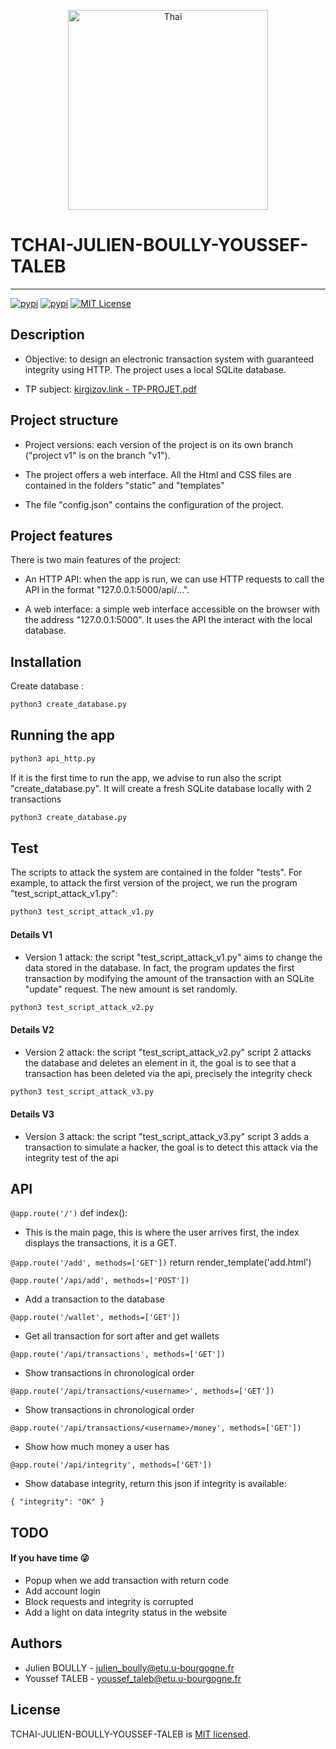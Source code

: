 <p align="center">
  <a href="https://kirgizov.link/teaching/esirem/advanced-information-systems-2021/TP-PROJET.pdf" target="blank"><img src="https://upload.wikimedia.org/wikipedia/commons/thumb/0/04/Masala_Chai.JPG/280px-Masala_Chai.JPG" width="320" alt="Thaï" /></a>
</p>

# TCHAI-JULIEN-BOULLY-YOUSSEF-TALEB

***
[![pypi](https://img.shields.io/pypi/v/sysbus.svg)](https://pypi.python.org/pypi/sysbus)
[![pypi](https://img.shields.io/pypi/pyversions/sysbus.svg)](https://pypi.python.org/pypi/sysbus)
[![MIT License](https://img.shields.io/github/license/rene-d/sysbus.svg?logoColor=silver&logo=open-source-initiative&label=&color=blue)](https://github.com/rene-d/sysbus/blob/master/LICENSE)
## Description

* <p>Objective: to design an electronic transaction system with guaranteed integrity using HTTP. The project uses a local SQLite database. </p>

* <p>TP subject: <a href="https://kirgizov.link/teaching/esirem/advanced-information-systems-2021/TP-PROJET.pdf" target="blank">kirgizov.link - TP-PROJET.pdf</a></p>


## Project structure

* <p> Project versions: each version of the project is on its own branch ("project v1" is on the branch "v1").</p>

* <p> The project offers a web interface. All the Html and CSS files are contained in the folders "static" and "templates" </p> 

* <p> The file "config.json" contains the configuration of the project.</p>

## Project features

There is two main features of the project:

* <p> An HTTP API: when the app is run, we can use HTTP requests to call the API in the format "127.0.0.1:5000/api/...".</p>

* <p> A web interface: a simple web interface accessible on the browser with the address "127.0.0.1:5000". It uses the API the interact with the local database.</p>


## Installation

Create database :
```bash
python3 create_database.py
```

## Running the app

```bash
python3 api_http.py
```

<p> If it is the first time to run the app, we advise to run also the script "create_database.py". 
It will create a fresh SQLite database locally with 2 transactions </p>

```bash
python3 create_database.py
```

## Test

The scripts to attack the system are contained in the folder "tests".
For example, to attack the first version of the project, we run the program "test_script_attack_v1.py":
```bash
python3 test_script_attack_v1.py
```

#### Details V1
* Version 1 attack: the script "test_script_attack_v1.py" aims to change the data stored in the database. In fact, the program updates the first transaction by modifying the amount of the transaction with an SQLite "update" request. The new amount is set randomly. 

```bash
python3 test_script_attack_v2.py
```
#### Details V2
* Version 2 attack: the script "test_script_attack_v2.py" script 2 attacks the database and deletes an element in it, the goal is to see that a transaction has been deleted via the api, precisely the integrity check

```bash
python3 test_script_attack_v3.py
```
#### Details V3
* Version 3 attack: the script "test_script_attack_v3.py" script 3 adds a transaction to simulate a hacker, the goal is to detect this attack via the integrity test of the api

## API
`@app.route('/')`
def index():
* This is the main page, this is where the user arrives first, the index displays the transactions, it is a GET.

`@app.route('/add', methods=['GET'])`
    return render_template('add.html')

`@app.route('/api/add', methods=['POST'])`
* Add a transaction to the database

`@app.route('/wallet', methods=['GET'])`
* Get all transaction for sort after and get wallets

`@app.route('/api/transactions', methods=['GET'])`
* Show transactions in chronological order

`@app.route('/api/transactions/<username>', methods=['GET'])`
* Show transactions in chronological order

`@app.route('/api/transactions/<username>/money', methods=['GET'])`
* Show how much money a user has

`@app.route('/api/integrity', methods=['GET'])`
* Show database integrity, return this json if integrity is available:

`{
"integrity": "OK"
}`

## TODO
#### If you have time :stuck_out_tongue_winking_eye:
* Popup when we add transaction with return code
* Add account login
* Block requests and integrity is corrupted
* Add a light on data integrity status in the website

## Authors
* Julien BOULLY - julien_boully@etu.u-bourgogne.fr
* Youssef TALEB - youssef_taleb@etu.u-bourgogne.fr

## License
TCHAI-JULIEN-BOULLY-YOUSSEF-TALEB is [MIT licensed](LICENSE).
